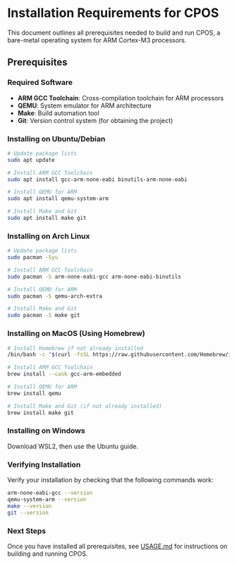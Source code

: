 # Installation Requirements for CPOS

This document outlines all prerequisites needed to build and run CPOS, a bare-metal operating system for ARM Cortex-M3 processors.

## Prerequisites

### Required Software

- **ARM GCC Toolchain**: Cross-compilation toolchain for ARM processors
- **QEMU**: System emulator for ARM architecture
- **Make**: Build automation tool
- **Git**: Version control system (for obtaining the project)

### Installing on Ubuntu/Debian

```bash
# Update package lists
sudo apt update

# Install ARM GCC Toolchain
sudo apt install gcc-arm-none-eabi binutils-arm-none-eabi

# Install QEMU for ARM
sudo apt install qemu-system-arm

# Install Make and Git
sudo apt install make git
```

### Installing on Arch Linux

```bash
# Update package lists
sudo pacman -Syu

# Install ARM GCC Toolchain
sudo pacman -S arm-none-eabi-gcc arm-none-eabi-binutils

# Install QEMU for ARM
sudo pacman -S qemu-arch-extra

# Install Make and Git
sudo pacman -S make git
```

### Installing on MacOS (Using Homebrew)

```bash
# Install Homebrew if not already installed
/bin/bash -c "$(curl -fsSL https://raw.githubusercontent.com/Homebrew/install/HEAD/install.sh)"

# Install ARM GCC Toolchain
brew install --cask gcc-arm-embedded

# Install QEMU for ARM
brew install qemu

# Install Make and Git (if not already installed)
brew install make git
```

### Installing on Windows

Download WSL2, then use the Ubuntu guide.

### Verifying Installation

Verify your installation by checking that the following commands work:

```bash
arm-none-eabi-gcc --version
qemu-system-arm --version
make --version
git --version
```

### Next Steps

Once you have installed all prerequisites, see [USAGE.md](USAGE.md) for instructions on building and running CPOS.
